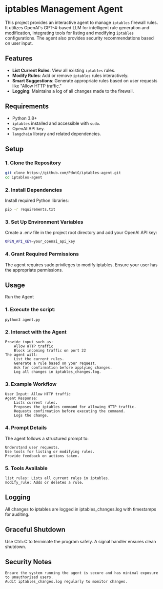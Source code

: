 # iptables Management Agent

This project provides an interactive agent to manage `iptables` firewall rules. It utilizes OpenAI's GPT-4-based LLM for intelligent rule generation and modification, integrating tools for listing and modifying `iptables` configurations. The agent also provides security recommendations based on user input.

## Features

- **List Current Rules**: View all existing `iptables` rules.
- **Modify Rules**: Add or remove `iptables` rules interactively.
- **Smart Suggestions**: Generate appropriate rules based on user requests like "Allow HTTP traffic."
- **Logging**: Maintains a log of all changes made to the firewall.

## Requirements

- Python 3.8+
- `iptables` installed and accessible with `sudo`.
- OpenAI API key.
- `langchain` library and related dependencies.

## Setup

### 1. Clone the Repository
```bash
git clone https://github.com/PdotG/iptables-agent.git
cd iptables-agent
```

### 2. Install Dependencies

Install required Python libraries:

```bash
pip -r requirements.txt
```

### 3. Set Up Environment Variables

Create a .env file in the project root directory and add your OpenAI API key:

```bash
OPEN_API_KEY=your_openai_api_key
```

### 4. Grant Required Permissions

The agent requires sudo privileges to modify iptables. Ensure your user has the appropriate permissions.
## Usage
Run the Agent

### 1. Execute the script:

    python3 agent.py

### 2. Interact with the Agent

    Provide input such as:
        Allow HTTP traffic
        Block incoming traffic on port 22
    The agent will:
        List the current rules.
        Generate a rule based on your request.
        Ask for confirmation before applying changes.
        Log all changes in iptables_changes.log.

### 3. Example Workflow

    User Input: Allow HTTP traffic
    Agent Response:
        Lists current rules.
        Proposes the iptables command for allowing HTTP traffic.
        Requests confirmation before executing the command.
        Logs the change.

### 4. Prompt Details

The agent follows a structured prompt to:

    Understand user requests.
    Use tools for listing or modifying rules.
    Provide feedback on actions taken.

### 5. Tools Available

    list_rules: Lists all current rules in iptables.
    modify_rule: Adds or deletes a rule.

## Logging

All changes to iptables are logged in iptables_changes.log with timestamps for auditing.
## Graceful Shutdown

Use Ctrl+C to terminate the program safely. A signal handler ensures clean shutdown.
## Security Notes

    Ensure the system running the agent is secure and has minimal exposure to unauthorized users.
    Audit iptables_changes.log regularly to monitor changes.

